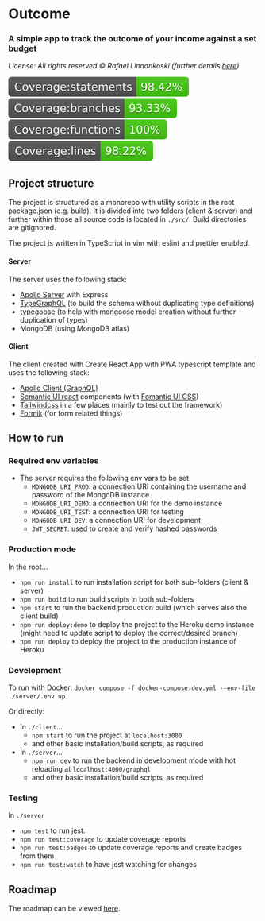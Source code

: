 # Outcome

### A simple app to track the outcome of your income against a set budget

_License: All rights reserved © Rafael Linnankoski (further details [here](https://github.com/jeansibelius/outcome/blob/master/LICENSE.md))._

![Statements](https://github.com/jeansibelius/outcome/blob/master/server/badges/badge-statements.svg)
![Branches](https://github.com/jeansibelius/outcome/blob/master/server/badges/badge-branches.svg)
![Functions](https://github.com/jeansibelius/outcome/blob/master/server/badges/badge-functions.svg)
![Lines](https://github.com/jeansibelius/outcome/blob/master/server/badges/badge-lines.svg)

## Project structure

The project is structured as a monorepo with utility scripts in the root package.json (e.g. build).
It is divided into two folders (client & server) and further within those all source code is located in `./src/`.
Build directories are gitignored.

The project is written in TypeScript in vim with eslint and prettier enabled.

#### Server

The server uses the following stack:

- [Apollo Server](https://formik.org/docs/overview) with Express
- [TypeGraphQL](https://formik.org/docs/overview) (to build the schema without duplicating type
  definitions)
- [typegoose](https://formik.org/docs/overview) (to help with mongoose model creation without
  further duplication of types)
- MongoDB (using MongoDB atlas)

#### Client

The client created with Create React App with PWA typescript template and uses the following stack:

- [Apollo Client (GraphQL)](https://formik.org/docs/overview)
- [Semantic UI react](https://github.com/fomantic/Fomantic-UI) components (with [Fomantic UI CSS](https://github.com/fomantic/Fomantic-UI))
- [Tailwindcss](https://tailwindcss.com/docs/installation) in a few places (mainly to test out the framework)
- [Formik](https://formik.org/docs/overview) (for form related things)

## How to run

### Required env variables

- The server requires the following env vars to be set
  - `MONGODB_URI_PROD`: a connection URI containing the username and password of the MongoDB instance
  - `MONGODB_URI_DEMO`: a connection URI for the demo instance
  - `MONGODB_URI_TEST`: a connection URI for testing
  - `MONGODB_URI_DEV`: a connection URI for development
  - `JWT_SECRET`: used to create and verify hashed passwords

### Production mode

In the root...

- `npm run install` to run installation script for both sub-folders (client & server)
- `npm run build` to run build scripts in both sub-folders
- `npm start` to run the backend production build (which serves also the client build)
- `npm run deploy:demo` to deploy the project to the Heroku demo instance (might need to update script to deploy the
  correct/desired branch)
- `npm run deploy` to deploy the project to the production instance of Heroku

### Development

To run with Docker: `docker compose -f docker-compose.dev.yml --env-file ./server/.env up`

Or directly:

- In `./client`...
  - `npm start` to run the project at `localhost:3000`
  - and other basic installation/build scripts, as required
- In `./server`...
  - `npm run dev` to run the backend in development mode with hot reloading at `localhost:4000/graphql`
  - and other basic installation/build scripts, as required

### Testing

In `./server`

- `npm test` to run jest.
- `npm run test:coverage` to update coverage reports
- `npm run test:badges` to update coverage reports and create badges from them
- `npm run test:watch` to have jest watching for changes

## Roadmap

The roadmap can be viewed [here](https://github.com/jeansibelius/outcome/blob/master/ROADMAP.md).
